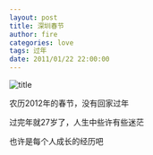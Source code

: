 ```yaml
---
layout: post
title: 深圳春节
author: fire
categories: love 
tags: 过年
date: 2011/01/22 22:00:00
---
```


![title](https://image.sideproject.cn/titlex/titlex_106.jpg)

农历2012年的春节，没有回家过年

过完年就27岁了，人生中些许有些迷茫

也许是每个人成长的经历吧
